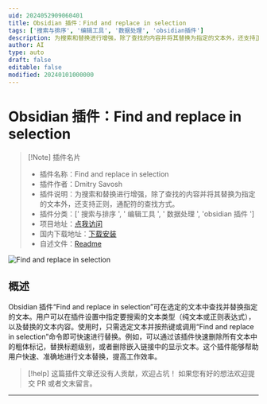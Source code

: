 ```yaml
---
uid: 2024052909060401
title: Obsidian 插件：Find and replace in selection
tags: ['搜索与排序', '编辑工具', '数据处理', 'obsidian插件']
description: 为搜索和替换进行增强，除了查找的内容并将其替换为指定的文本外，还支持正则，通配符的查找方式。
author: AI
type: auto
draft: false
editable: false
modified: 20240101000000
---
```


# Obsidian 插件：Find and replace in selection

> [!Note] 插件名片
> - 插件名称：Find and replace in selection
> - 插件作者：Dmitry Savosh
> - 插件说明：为搜索和替换进行增强，除了查找的内容并将其替换为指定的文本外，还支持正则，通配符的查找方式。
> - 插件分类：[' 搜索与排序 ', ' 编辑工具 ', ' 数据处理 ', 'obsidian 插件 ']
> - 项目地址：[点我访问](https://github.com/dy-sh/obsidian-find-and-replace-in-selection)
> - 国内下载地址：[下载安装](https://pkmer.cn/products/plugin/pluginMarket/?find-and-replace-in-selection)
> - 自述文件：[Readme](https://ghproxy.net/https://raw.githubusercontent.com/dy-sh/obsidian-find-and-replace-in-selection/master/README.md)

![Find and replace in selection](https://cdn.pkmer.cn/covers/find-and-replace-in-selection.PNG!pkmer)

## 概述

Obsidian 插件“Find and replace in selection”可在选定的文本中查找并替换指定的文本。用户可以在插件设置中指定要搜索的文本类型（纯文本或正则表达式），以及替换的文本内容。使用时，只需选定文本并按热键或调用“Find and replace in selection”命令即可快速进行替换。例如，可以通过该插件快速删除所有文本中的粗体标记，替换标题级别，或者删除嵌入链接中的显示文本。这个插件能够帮助用户快速、准确地进行文本替换，提高工作效率。

> [!help]
> 这篇插件文章还没有人贡献，欢迎占坑！
> 如果您有好的想法欢迎提交 PR 或者文末留言。

---




